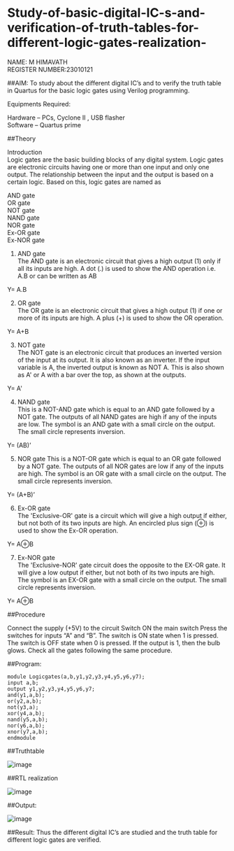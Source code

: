 # Study-of-basic-digital-IC-s-and-verification-of-truth-tables-for-different-logic-gates-realization-
NAME: M HIMAVATH <br>
REGISTER NUMBER:23010121

##AIM:
To study about the different digital IC’s and to verify the truth table in Quartus for the basic logic gates using Verilog programming.

Equipments Required:

Hardware – PCs, Cyclone II , USB flasher <br>
Software – Quartus prime

##Theory

Introduction<br> 
Logic gates are the basic building blocks of any digital system. Logic gates are electronic circuits having one or more than one input and only one output. The relationship between the input and the output is based on a certain logic. Based on this, logic gates are named as

AND gate<br>
OR gate<br>
NOT gate<br>
NAND gate<br>
NOR gate<br>
Ex-OR gate<br>
Ex-NOR gate<br>
1) AND gate<br>
The AND gate is an electronic circuit that gives a high output (1) only if all its inputs are high. A dot (.) is used to show the AND operation i.e. A.B or can be written as AB

Y= A.B

2) OR gate<br>
The OR gate is an electronic circuit that gives a high output (1) if one or more of its inputs are high. A plus (+) is used to show the OR operation.

Y= A+B

3) NOT gate<br>
The NOT gate is an electronic circuit that produces an inverted version of the input at its output. It is also known as an inverter. If the input variable is A, the inverted output is known as NOT A. This is also shown as A' or A with a bar over the top, as shown at the outputs.

Y= A'

4) NAND gate<br>
This is a NOT-AND gate which is equal to an AND gate followed by a NOT gate. The outputs of all NAND gates are high if any of the inputs are low. The symbol is an AND gate with a small circle on the output. The small circle represents inversion.

Y= (AB)’

5) NOR gate
This is a NOT-OR gate which is equal to an OR gate followed by a NOT gate. The outputs of all NOR gates are low if any of the inputs are high. The symbol is an OR gate with a small circle on the output. The small circle represents inversion.

Y= (A+B)’

6) Ex-OR gate<br>
The 'Exclusive-OR' gate is a circuit which will give a high output if either, but not both of its two inputs are high. An encircled plus sign (⊕) is used to show the Ex-OR operation.

 Y= A⊕B

7) Ex-NOR gate<br>
The 'Exclusive-NOR' gate circuit does the opposite to the EX-OR gate. It will give a low output if either, but not both of its two inputs are high. The symbol is an EX-OR gate with a small circle on the output. The small circle represents inversion.

 Y= A⊕B

##Procedure

Connect the supply (+5V) to the circuit
Switch ON the main switch
Press the switches for inputs “A” and “B”. The switch is ON state when 1 is pressed. The switch is OFF state when 0 is pressed.
If the output is 1, then the bulb glows.
Check all the gates following the same procedure.

##Program:
```
module Logicgates(a,b,y1,y2,y3,y4,y5,y6,y7);
input a,b;
output y1,y2,y3,y4,y5,y6,y7;
and(y1,a,b);
or(y2,a,b);
not(y3,a);
xor(y4,a,b);
nand(y5,a,b);
nor(y6,a,b);
xnor(y7,a,b);
endmodule
```
##Truthtable

![image](https://github.com/Himavath08/Study-of-basic-digital-IC-s-and-verification-of-truth-tables-for-different-logic-gates-realization-/assets/139110631/6b35d309-dec7-450d-8eef-87e6cfbff685)

##RTL realization

![image](https://github.com/Himavath08/Study-of-basic-digital-IC-s-and-verification-of-truth-tables-for-different-logic-gates-realization-/assets/139110631/53215713-ea53-470f-979b-eea9b2ca0d0b)

##Output:

![image](https://github.com/Himavath08/Study-of-basic-digital-IC-s-and-verification-of-truth-tables-for-different-logic-gates-realization-/assets/139110631/8d023ba4-b490-4b4a-bfa3-6fdd5645bfcb)


##Result:
Thus the different digital IC’s are studied and the truth table for different logic gates are verified.
